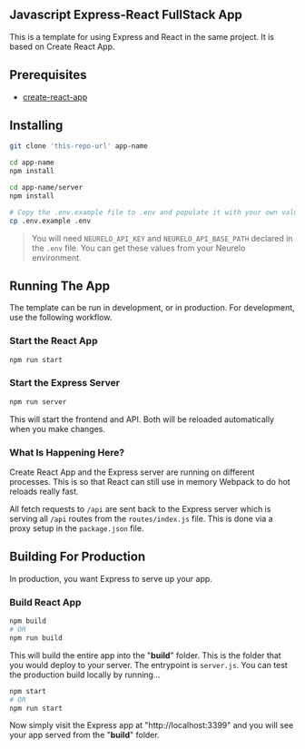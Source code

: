 ## Javascript Express-React FullStack App

This is a template for using Express and React in the same project. It is based on Create React App.

## Prerequisites

- [create-react-app](https://github.com/facebookincubator/create-react-app)

## Installing

```bash
git clone 'this-repo-url' app-name

cd app-name
npm install

cd app-name/server
npm install

# Copy the .env.example file to .env and populate it with your own values
cp .env.example .env
```

> You will need `NEURELO_API_KEY` and `NEURELO_API_BASE_PATH` declared in the `.env` file. You can get these values from your Neurelo environment.

## Running The App

The template can be run in development, or in production. For development, use the following workflow.

### Start the React App

```bash
npm run start
```

### Start the Express Server

```bash
npm run server
```

This will start the frontend and API. Both will be reloaded automatically when you make changes.

### What Is Happening Here?

Create React App and the Express server are running on different processes. This is so that React can still use in memory Webpack to do hot reloads really fast.

All fetch requests to `/api` are sent back to the Express server which is serving all `/api` routes from the `routes/index.js` file. This is done via a proxy setup in the `package.json` file.

## Building For Production

In production, you want Express to serve up your app.

### Build React App

```bash
npm build
# OR
npm run build
```

This will build the entire app into the "**build**" folder. This is the folder that you would deploy to your server. The entrypoint is `server.js`. You can test the production build locally by running...

```bash
npm start
# OR
npm run start
```

Now simply visit the Express app at "http://localhost:3399" and you will see your app served from the "**build**" folder.
